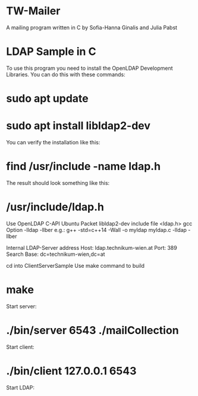 # TW-Mailer
A mailing program written in C by Sofia-Hanna Ginalis and Julia Pabst

# LDAP Sample in C

To use this program you need to install the OpenLDAP Development Libraries.
You can do this with these commands: 
# sudo apt update
# sudo apt install libldap2-dev

You can verify the installation like this: 
# find /usr/include -name ldap.h
The result should look something like this:
# /usr/include/ldap.h

Use OpenLDAP C-API
Ubuntu Packet libldap2-dev
include file <ldap.h>
gcc Option -lldap -llber
e.g.: g++ -std=c++14 -Wall -o myldap myldap.c -lldap -llber

Internal LDAP-Server address
Host: ldap.technikum-wien.at
Port: 389
Search Base: dc=technikum-wien,dc=at

cd into ClientServerSample
Use make command to build
# make 
Start server: 
# ./bin/server 6543 ./mailCollection
Start client: 
# ./bin/client 127.0.0.1 6543
Start LDAP:

